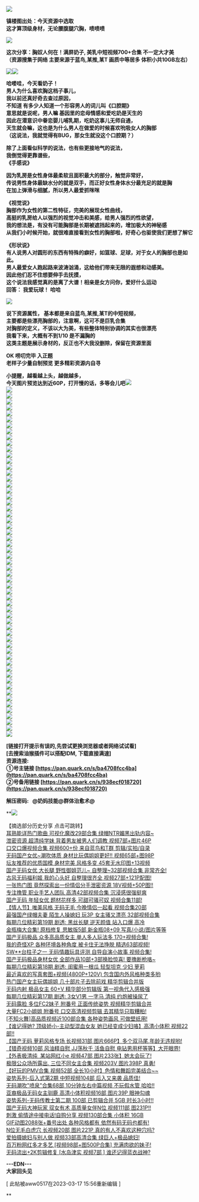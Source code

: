 ![](https://img.picel48.com/i/2023/02/27/8hayxv5.jpg)

**镇楼图出处：今天资源中选取  
这才算顶级身材，无论腰腹腿穴胸，啧啧啧**

![](https://img.picel48.com/i/2023/01/03/f9a0an.gif)

**这次分享：胸奴人何在！满屏奶子, 美乳中短视频700+合集 不一定大才美  
（资源搜集于网络 主要来源于蓝鸟,某推,某T 画质中等居多 体积小共10GB左右）**

![](https://img.picel48.com/i/2023/01/03/f9a0an.gif)![](https://img.picel48.com/i/2023/02/27/uj3ukz.jpg)

**哈喽哇，今天看奶子！  
男人为什么喜欢胸这档子事儿，  
我以前还真好奇去查过原因，  
不知道 有多少人知道一个形容男人的词儿叫《口腔期》  
意思就是说呢，男人嘛 基因里的恋母情感和爱吃奶是天生的  
因此在潜意识中眷恋婴儿哺乳期，吃奶这事儿无师自通，  
天生就会嘛，这也是为什么男人在做爱的时候喜欢吮吸女人的胸部  
（这说法，我就觉得有BUG，那女生就没这个口腔期？）**

**除了上面看似科学的说法，也有些更接地气的说法，  
我倒觉得更靠谱些，  
《手感说》**

**因为乳房是女性身体最柔软且面积最大的部分，触觉非常好，  
传说男性身体最缺水分的就是双手，而正好女性身体水分最充足的就是胸  
在加上弹滑与细腻，所以男人最爱抓咪咪**

**《视觉说》  
胸部作为女性的第二性特征，完美的展现女性曲线，  
高挺的乳房给人以强烈的视觉冲击和美感，给男人强烈的性欲望，  
我的想法是，有没有可能胸部是长期被遮挡起来的，增加极大的神秘感  
从我们小时候开始，就很难直接看到女性的胸部啦，好奇心也驱使我们更想了解它**

**《形状说》  
有人说男人对圆形的东西有特殊的癖好，如篮球、足球，对于女人的胸部也是如此。  
男人最爱女人跑起路来波涛汹涌，这给他们带来无限的遐想和动感美。  
因此他们忍不住想要伸手去抚摸，  
这个说法我感觉真的是离了大谱！相亲是女方问你，爱好什么运动  
回答： 我爱玩球！ 哈哈**

![](https://img.picel48.com/i/2023/01/03/f9a0an.gif)

**说下资源属性， 基本都是来自蓝鸟,某推,某T的中短视频，  
主要都是些漂亮胸部的，注意啊，这可不是巨乳合集  
对胸部的定义，不该以大为美，有些整体特别协调的其实也很漂亮  
我看下来，大概有不到1/10 是不漏胸的  
这类主题是展示身材的，反正也不大我没删除，保留在资源里面**

**OK 唠叨完毕 入正题  
老样子少量自制预览 更多精彩资源内自寻**

**小提醒，越看越上头，越做越多，**  
**今天图片预览达到近60P，打开慢的话，多等会儿吧![](https://img.picel48.com/i/2023/01/03/f9a0an.gif)  
![](https://img.picel48.com/i/2023/02/27/ujewtq.gif)  
![](https://img.picel48.com/i/2023/02/27/ujqrvu.gif)  
![](https://img.picel48.com/i/2023/02/27/uju4di.gif)  
![](https://img.picel48.com/i/2023/02/27/ujx7xw.gif)  
![](https://img.picel48.com/i/2023/02/27/uk9ke1.gif)  
![](https://img.picel48.com/i/2023/02/27/ukd123.gif)  
![](https://img.picel48.com/i/2023/02/27/ukgphf.gif)  
![](https://img.picel48.com/i/2023/02/27/ukj2gq.gif)  
![](https://img.picel48.com/i/2023/02/27/uklbl9.gif)  
![](https://img.picel48.com/i/2023/02/27/uky6el.gif)  
![](https://img.picel48.com/i/2023/02/27/ul1xpd.gif)  
![](https://img.picel48.com/i/2023/02/27/ul5jo4.gif)  
![](https://img.picel48.com/i/2023/02/27/ulhzjx.gif)  
![](https://img.picel48.com/i/2023/02/27/ull9g8.gif)  
![](https://img.picel48.com/i/2023/02/27/ulnwc7.gif)  
![](https://img.picel48.com/i/2023/02/27/ulsed8.gif)  
![](https://img.picel48.com/i/2023/02/27/um4yn6.gif)  
![](https://img.picel48.com/i/2023/02/27/um8je3.gif)  
![](https://img.picel48.com/i/2023/02/27/umcjdv.gif)  
![](https://img.picel48.com/i/2023/02/27/umpatp.gif)  
![](https://img.picel48.com/i/2023/02/27/umtbgv.gif)  
![](https://img.picel48.com/i/2023/02/27/umvvyc.gif)  
![](https://img.picel48.com/i/2023/02/27/un8or4.gif)  
![](https://img.picel48.com/i/2023/02/27/8ihnpyu.gif)  
![](https://img.picel48.com/i/2023/02/27/ungzk5.gif)  
![](https://img.picel48.com/i/2023/02/27/unjeng.gif)  
![](https://img.picel48.com/i/2023/02/27/unv498.gif)  
![](https://img.picel48.com/i/2023/02/27/unyty2.gif)  
![](https://img.picel48.com/i/2023/02/27/uo3di1.gif)  
![](https://img.picel48.com/i/2023/02/27/uofesp.gif)  
![](https://img.picel48.com/i/2023/02/27/vi8z36.gif)  
![](https://img.picel48.com/i/2023/02/27/vicbe0.gif)  
![](https://img.picel48.com/i/2023/02/27/vifbx5.gif)  
![](https://img.picel48.com/i/2023/02/27/vij3qf.gif)  
![](https://img.picel48.com/i/2023/02/27/viuqfc.gif)  
![](https://img.picel48.com/i/2023/02/27/viwnp0.gif)  
![](https://img.picel48.com/i/2023/02/27/vizuj3.gif)  
![](https://img.picel48.com/i/2023/02/27/vj2c7v.gif)  
![](https://img.picel48.com/i/2023/02/27/vj4tei.gif)  
![](https://img.picel48.com/i/2023/02/27/vjfb6x.gif)  
![](https://img.picel48.com/i/2023/02/27/vjhtue.gif)  
![](https://img.picel48.com/i/2023/02/27/vjl1zo.gif)  
![](https://img.picel48.com/i/2023/02/27/vjoc4f.gif)  
![](https://img.picel48.com/i/2023/02/27/vjz8qu.gif)  
![](https://img.picel48.com/i/2023/02/27/vk1h0n.gif)  
![](https://img.picel48.com/i/2023/02/27/vk3z8a.gif)  
![](https://img.picel48.com/i/2023/02/27/vk6jfi.gif)  
![](https://img.picel48.com/i/2023/02/27/vk9yce.gif)  
![](https://img.picel48.com/i/2023/02/27/vkkov4.gif)  
![](https://img.picel48.com/i/2023/02/27/vknd62.gif)  
![](https://img.picel48.com/i/2023/02/27/vkp59k.gif)  
![](https://img.picel48.com/i/2023/02/27/vkrma4.gif)  
![](https://img.picel48.com/i/2023/02/27/vkuxn5.gif)  
![](https://img.picel48.com/i/2023/02/27/vkwrtu.gif)  
![](https://img.picel48.com/i/2023/02/27/vl7xkx.gif)  
![](https://img.picel48.com/i/2023/02/27/vlbc4w.gif)  
![](https://img.picel48.com/i/2023/02/27/vldm0y.gif)  
![](https://img.picel48.com/i/2023/02/27/vlflme.gif)  
![](https://img.picel48.com/i/2023/01/03/f9a0an.gif)**

**\[链接打开提示有误的,先尝试更换浏览器或者网络试试看\]  
\[去搜索油猴插件可以搭配IDM, 下载直接满速\]  
资源连接:      
①号主链接 [https://pan.quark.cn/s/ba4708fcc4ba](https://pan.quark.cn/s/ba4708fcc4ba)  
②号备用链接 [https://pan.quark.cn/s/938ecf018720](https://pan.quark.cn/s/938ecf018720)**

**解压密码:   **@奶妈技能@群体治愈术@****

**![](https://img.picel48.com/i/2023/01/03/f9a0an.gif)

【摘选部分历史分享 点击可跳转】  
[耳熟能详热门歌曲 可视化魔改29部合集 绿帽NTR媚黑出轨内容~](https://pw.sbnc2p.xyz/2048/read.php?tid-9431986.html)  
[泄密资源 超清纯学妹 背着男友被男人们调教 视频7部+图片46P](https://pw.sbnc2p.xyz/2048/read.php?tid-9427853.html)  
[口交口爆视频合集 视频600+份 来自蓝鸟和T群 剪辑/实拍/自录](https://pw.sbnc2p.xyz/2048/read.php?tid-9423989.html)  
[无码国产女优~潮吹体质 身材比玩偶姐姐更好!! 视频65部+图98P](https://pw.sbnc2p.xyz/2048/read.php?tid-9415121.html)  
[坛友推荐的优质国模 身材完美 风格多变 45套无水印图+13视频](https://pw.sbnc2p.xyz/2048/read.php?tid-9405331.html)  
[国产无码女优 大长腿 野性御姐范儿~ 自整理~32部视频合集 非常齐全!](https://pw.sbnc2p.xyz/2048/read.php?tid-9394114.html)  
[古风无码福利姬 我的心头好 自整理很齐全 视频27部+121P配图!](https://pw.sbnc2p.xyz/2048/read.php?tid-9388633.html)  
[一张热门图 竟然探索出一份情侣分手泄密资源 18V视频+50P图!!](https://pw.sbnc2p.xyz/2048/read.php?tid-9385452.html)  
[专注撸管 职业手艺人团队 高清42部视频合集 沉浸感很强挺爽](https://pw.sbnc2p.xyz/2048/read.php?tid-9382197.html)  
[国产无码 年轻女优 题材花样多 可甜可骚可奴 视频合集11部!](https://pw.sbnc2p.xyz/2048/read.php?tid-9376517.html)  
[【情人节】唯美风格 无码无毛 今晚情侣一起看 视频合集20部](https://pw.sbnc2p.xyz/2048/read.php?tid-9371636.html)  
[最强国产绿帽夫妻 陌生人操媳妇 玩3P 女主骚又漂亮 32部视频合集](https://pw.sbnc2p.xyz/2048/read.php?tid-9367620.html)  
[每期几位精彩第19期 剧透: 黑丝长腿 逆天颜值 站入口爆 高冷](https://pw.sbnc2p.xyz/2048/read.php?tid-9362461.html)  
[金瓶梅大合集! 原档修复 思敏版5部 新金瓶08+09 写真/小说/图片等等](https://pw.sbnc2p.xyz/2048/read.php?tid-9358910.html)  
[国产无码极品 众多高品质女主 单人多人玩法多 170+视频合集!](https://pw.sbnc2p.xyz/2048/read.php?tid-9352853.html)  
[我的奇怪XP 各种环境各种角度 被卡住无法挣脱 精选63部视频!](https://pw.sbnc2p.xyz/2048/read.php?tid-9344399.html)  
[SW\*\*台柱子之一 无码情趣玩具评测 自导自演小故事 视频合集!](https://pw.sbnc2p.xyz/2048/read.php?tid-9328699.html)  
[国产无码极品身材女优 全部作品10部+3部换脸惊喜! 要撸断枪咯~](https://pw.sbnc2p.xyz/2048/read.php?tid-9322397.html)  
[每期几位精彩第18期 剧透: 闺蜜用一根瓜 轻型坦克 少妇 萝莉](https://pw.sbnc2p.xyz/2048/read.php?tid-9314712.html)  
[最近喜欢的写真套图+视频(4800P+120V) 包含国内外风格种类多哟](https://pw.sbnc2p.xyz/2048/read.php?tid-9306837.html)  
[热门国产女主玩偶姐姐 几十部片子去除前戏 精华剪辑合并版](https://pw.sbnc2p.xyz/2048/read.php?tid-9294762.html)  
[无码内射 极品女主 60+V 精华部分剪辑版 第一视角代入感极强](https://pw.sbnc2p.xyz/2048/read.php?tid-9285435.html)  
[每期几位精彩第17期 剧透: 3女V1男 一字马 清纯 约炮被操尿了](https://pw.sbnc2p.xyz/2048/read.php?tid-9273565.html)  
[无码露脸 多位FC2妹子 附番号 正面传统姿势 视频精华剪辑合并](https://pw.sbnc2p.xyz/2048/read.php?tid-9260919.html)  
[大量FC2小姐姐 附番号 口交高清视频剪辑 去其精华只取糟粕!](https://pw.sbnc2p.xyz/2048/read.php?tid-9250210.html)  
[\[不知火舞\]高品质视频近100部合集 各种姿势画风 可做壁纸用!](https://pw.sbnc2p.xyz/2048/read.php?tid-9238435.html)  
[【谁记得她? 顶级娇小-主动型混血女友 她已经变成少妇咯】高清小体积 视频22部!!](https://pw.sbnc2p.xyz/2048/read.php?tid-9182117.html)  
[【国产无码 萝莉风格专场 长视频31部 图片666P】多个双马尾,年龄无违规哟!](https://pw.sbnc2p.xyz/2048/read.php?tid-9156665.html)  
[【猎奇视频10部 风油精自慰 JJ荡秋千 活鱼自慰 电钻男用杯等等】大开眼界!](https://pw.sbnc2p.xyz/2048/read.php?tid-9147235.html)  
[【外表极清纯  某站网红小e 视频47部 图片233张】她太会玩了!](https://pw.sbnc2p.xyz/2048/read.php?tid-9126339.html)  
[极限公众场所露出. 三位不同女主合集 视频203V 图片398P 真勇!](https://pw.sbnc2p.xyz/2048/read.php?tid-9106197.html)  
[【好玩的PMV合集 视频52部 全长10小时】色情和舞蹈完美结合~~](https://pw.sbnc2p.xyz/2048/read.php?tid-9097058.html)  
[姿势系列-后入式第2期 中短视频104部 后入又来袭 品质佳!](https://pw.sbnc2p.xyz/2048/read.php?tid-9051499.html)  
[无码潮吹"喷泉"合集68部 10分钟左右中篇视频 不玩假水管 哈哈!!](https://pw.sbnc2p.xyz/2048/read.php?tid-9011235.html)  
[亚裔极品无码女主驯鹿 高清小体积视频16部 图片39P 眼神勾魂](https://pw.sbnc2p.xyz/2048/read.php?tid-9000800.html)  
[姿势系列-无码传教士第二期 100部 已剪辑合并 5GB 时长3小时!!](https://pw.sbnc2p.xyz/2048/read.php?tid-8982643.html)  
[国产无码大神玩家 驭女有术 高质量女伴N位 视频111部 图231P!!](https://pw.sbnc2p.xyz/2048/read.php?tid-8976389.html)  
[刺激 偷情途中接电话!自购分享 视频130部合集 小体积 16GB](https://pw.sbnc2p.xyz/2048/read.php?tid-8959557.html)  
[GIF动图2088张+番号出处 各种风格都有 依然有码无码也都有!](https://pw.sbnc2p.xyz/2048/read.php?tid-8949915.html)  
[N位无毛白虎穴 长视频20部 图片221P 真的有人不喜欢这种穴吗?](https://pw.sbnc2p.xyz/2048/read.php?tid-8938739.html)  
[爱拍摄媳妇与别人做 视频33部高清合集 绿巨人+极品媳妇!](https://pw.sbnc2p.xyz/2048/read.php?tid-8913709.html)  
[百万粉网红多才多艺 \[视频98部+图500P合集\] 充满肉欲的妹子!](https://pw.sbnc2p.xyz/2048/read.php?tid-8900745.html)  
[无码流出+2K剪辑修复 \[水岛津实 视频7部 \] 谁还记得蓝衣战神?](https://pw.sbnc2p.xyz/2048/read.php?tid-8892057.html)

**\---EDN---  
大家回头见**

\[ 此帖被aww0517在2023-03-17 15:56重新编辑 \]

**